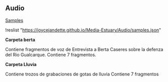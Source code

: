 ## Audio

[Samples](samples.json)

!reslist "https://joycejandette.github.io/Media-Estuary/Audio/samples.json"

**Carpeta berta**

Contiene fragmentos de voz de Entrevista a Berta Caseres sobre la defenza del Rio Gualcarque.
Contiene 7 fragmentos.

**Carpeta Lluvia**

Contiene trozos de grabaciones de gotas de lluvia
Contiene 7 fragmentos


